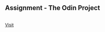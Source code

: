 <h2>Assignment - The Odin Project </h2><br>
<a href="https://arfih.github.io/Calculator/">Visit</a>
